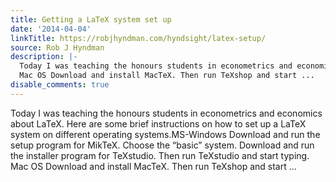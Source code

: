 ```yaml
---
title: Getting a LaTeX system set up
date: '2014-04-04'
linkTitle: https://robjhyndman.com/hyndsight/latex-setup/
source: Rob J Hyndman
description: |-
  Today I was teaching the honours students in econometrics and economics about LaTeX. Here are some brief instructions on how to set up a LaTeX system on different operating systems.MS-Windows Download and run the setup program for MikTeX. Choose the “basic” system. Download and run the installer program for TeXstudio. Then run TeXstudio and start typing.
  Mac OS Download and install MacTeX. Then run TeXshop and start ...
disable_comments: true
---
```

Today I was teaching the honours students in econometrics and economics about LaTeX. Here are some brief instructions on how to set up a LaTeX system on different operating systems.MS-Windows Download and run the setup program for MikTeX. Choose the “basic” system. Download and run the installer program for TeXstudio. Then run TeXstudio and start typing.
Mac OS Download and install MacTeX. Then run TeXshop and start ...